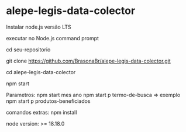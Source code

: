 # alepe-legis-data-colector

Instalar node.js versão LTS

executar no Node.js command prompt

cd seu-repositorio

git clone https://github.com/BrasonaBr/alepe-legis-data-colector.git

cd alepe-legis-data-colector

npm start

Parametros:
npm start mes ano
npm start p termo-de-busca => exemplo npm start p produtos-beneficiados

comandos extras:
npm install

node version: >= 18.18.0